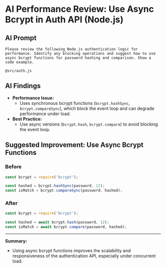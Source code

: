 # AI Performance Review: Use Async Bcrypt in Auth API (Node.js)

## AI Prompt
```
Please review the following Node.js authentication logic for performance. Identify any blocking operations and suggest how to use async bcrypt functions for password hashing and comparison. Show a code example.

@src/auth.js
```

## AI Findings
- **Performance Issue:**
  - Uses synchronous bcrypt functions (`bcrypt.hashSync`, `bcrypt.compareSync`), which block the event loop and can degrade performance under load.
- **Best Practice:**
  - Use async versions (`bcrypt.hash`, `bcrypt.compare`) to avoid blocking the event loop.

## Suggested Improvement: Use Async Bcrypt Functions

### Before
```js
const bcrypt = require('bcrypt');

const hashed = bcrypt.hashSync(password, 12);
const isMatch = bcrypt.compareSync(password, hashed);
```

### After
```js
const bcrypt = require('bcrypt');

const hashed = await bcrypt.hash(password, 12);
const isMatch = await bcrypt.compare(password, hashed);
```

---

**Summary:**
- Using async bcrypt functions improves the scalability and responsiveness of the authentication API, especially under concurrent load. 